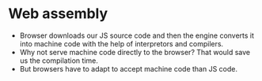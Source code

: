# Web assembly

- Browser downloads our JS source code and then the engine converts it into machine code with the help of interpretors and compilers.
- Why not serve machine code directly to the browser? That would save us the compilation time.
- But browsers have to adapt to accept machine code than JS code. 
